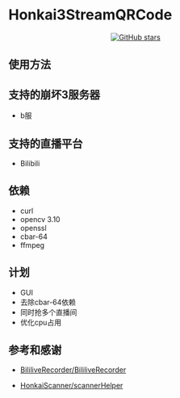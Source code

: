 # Honkai3StreamQRCode

<div align="center">

[![GitHub stars](https://img.shields.io/github/stars/Theresa-0328/Honkai3StreamQRCode?color=blue&style=for-the-badge)](https://github.com/Theresa-0328/Honkai3StreamQRCode/stargazers)
</div>

## 使用方法


## 支持的崩坏3服务器
- b服

## 支持的直播平台
- Bilibili

## 依赖
- curl
- opencv 3.10
- openssl
- cbar-64
- ffmpeg

## 计划
- GUI
- 去除cbar-64依赖
- 同时抢多个直播间
- 优化cpu占用
## 参考和感谢
- [BililiveRecorder/BililiveRecorder](https://github.com/BililiveRecorder/BililiveRecorder)

- [HonkaiScanner/scannerHelper](https://github.com/HonkaiScanner/scannerHelper)
